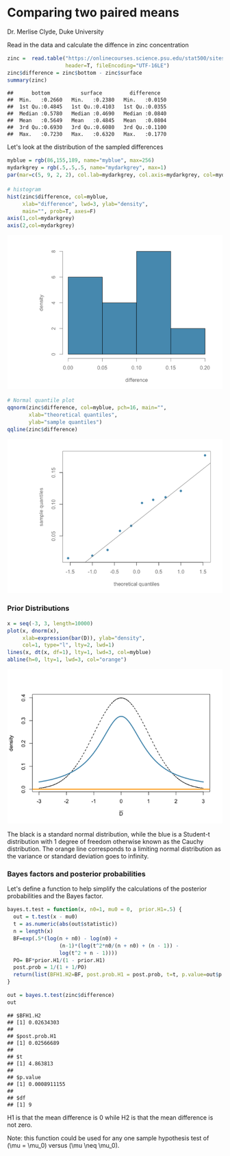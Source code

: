 Comparing two paired means
================
Dr. Merlise Clyde, Duke University

Read in the data and calculate the diffence in zinc concentration

``` r
zinc =  read.table("https://onlinecourses.science.psu.edu/stat500/sites/onlinecourses.science.psu.edu.stat500/files/data/zinc_conc.txt", 
                   header=T, fileEncoding="UTF-16LE")
zinc$difference = zinc$bottom - zinc$surface
summary(zinc)
```

    ##      bottom          surface         difference    
    ##  Min.   :0.2660   Min.   :0.2380   Min.   :0.0150  
    ##  1st Qu.:0.4845   1st Qu.:0.4103   1st Qu.:0.0355  
    ##  Median :0.5780   Median :0.4690   Median :0.0840  
    ##  Mean   :0.5649   Mean   :0.4845   Mean   :0.0804  
    ##  3rd Qu.:0.6930   3rd Qu.:0.6080   3rd Qu.:0.1100  
    ##  Max.   :0.7230   Max.   :0.6320   Max.   :0.1770

Let's look at the distribution of the sampled differences

``` r
myblue = rgb(86,155,189, name="myblue", max=256)
mydarkgrey = rgb(.5,.5,.5, name="mydarkgrey", max=1)
par(mar=c(5, 9, 2, 2), col.lab=mydarkgrey, col.axis=mydarkgrey, col=mydarkgrey)

# histogram
hist(zinc$difference, col=myblue,
     xlab="difference", lwd=3, ylab="density",
     main="", prob=T, axes=F)
axis(1,col=mydarkgrey)
axis(2,col=mydarkgrey)
```

![](4.3.2_comparing_two_paired_means_files/figure-markdown_github/hist-1.png)

``` r
# Normal quantile plot
qqnorm(zinc$difference, col=myblue, pch=16, main="",
       xlab="theoretical quantiles",
       ylab="sample quantiles")
qqline(zinc$difference)
```

![](4.3.2_comparing_two_paired_means_files/figure-markdown_github/hist-2.png)

### Prior Distributions

``` r
x = seq(-3, 3, length=10000)
plot(x, dnorm(x), 
     xlab=expression(bar(D)), ylab="density",
     col=1, type="l", lty=2, lwd=1)
lines(x, dt(x, df=1), lty=1, lwd=3, col=myblue)
abline(h=0, lty=1, lwd=3, col="orange")
```

![](4.3.2_comparing_two_paired_means_files/figure-markdown_github/priors-1.png)

The black is a standard normal distribution, while the blue is a Student-t distribution with 1 degree of freedom otherwise known as the Cauchy distribution. The orange line corresponds to a limiting normal distribution as the variance or standard deviation goes to infinity.

### Bayes factors and posterior probabilities

Let's define a function to help simplify the calculations of the posterior probabilities and the Bayes factor.

``` r
bayes.t.test = function(x, n0=1, mu0 = 0,  prior.H1=.5) {
  out = t.test(x - mu0)
  t = as.numeric(abs(out$statistic))
  n = length(x)
  BF=exp(.5*(log(n + n0) - log(n0) +
                 (n-1)*(log(t^2*n0/(n + n0) + (n - 1)) -
                 log(t^2 + n - 1))))
  PO= BF*prior.H1/(1 - prior.H1)
  post.prob = 1/(1 + 1/PO)
  return(list(BFH1.H2=BF, post.prob.H1 = post.prob, t=t, p.value=out$p.value, df=n-1))
}
```

``` r
out = bayes.t.test(zinc$difference)
out
```

    ## $BFH1.H2
    ## [1] 0.02634303
    ## 
    ## $post.prob.H1
    ## [1] 0.02566689
    ## 
    ## $t
    ## [1] 4.863813
    ## 
    ## $p.value
    ## [1] 0.0008911155
    ## 
    ## $df
    ## [1] 9

H1 is that the mean difference is 0 while H2 is that the mean difference is not zero.

Note: this function could be used for any one sample hypothesis test of \(\mu = \mu_0\) versus \(\mu \neq \mu_0\).
